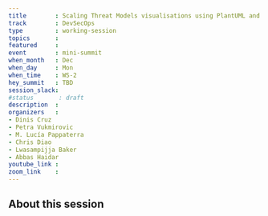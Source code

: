 ```yaml
---
title        : Scaling Threat Models visualisations using PlantUML and VisJS
track        : DevSecOps
type         : working-session
topics       :
featured     :
event        : mini-summit
when_month   : Dec
when_day     : Mon
when_time    : WS-2
hey_summit   : TBD
session_slack:
#status       : draft
description  :
organizers   :
- Dinis Cruz
- Petra Vukmirovic
- M. Lucía Pappaterra
- Chris Diao
- Lwasampijja Baker
- Abbas Haidar
youtube_link :
zoom_link    :
---
```


## About this session
